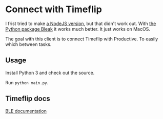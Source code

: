 # Connect with Timeflip

I frist tried to make [a NodeJS version](https://github.com/martijngastkemper/timeflip-client), but that didn't work out. With [the Python package Bleak](https://github.com/hbldh/bleak) it works much better. It just works on MacOS.

The goal with this client is to connect Timeflip with Productive. To easily which between tasks.

## Usage

Install Python 3 and check out the source.

Run `python main.py`.

## Timeflip docs

[BLE documentation](https://github.com/DI-GROUP/TimeFlip.Docs/blob/master/Hardware/BLE_device_commutication_protocol_v3.0_en.md)